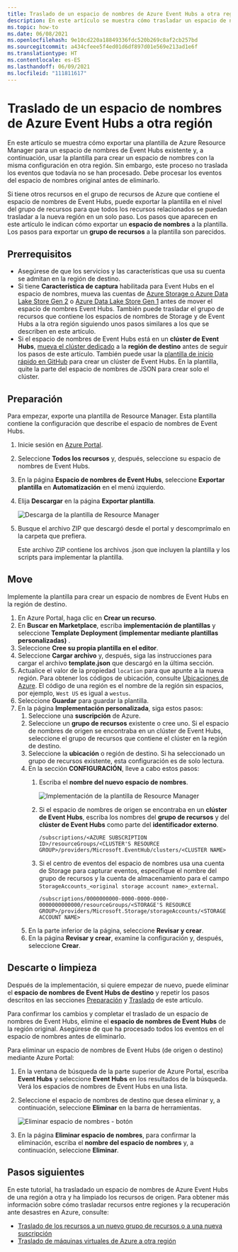 ```yaml
---
title: Traslado de un espacio de nombres de Azure Event Hubs a otra región | Microsoft Docs
description: En este artículo se muestra cómo trasladar un espacio de nombres de Azure Event Hubs desde la región actual a otra región.
ms.topic: how-to
ms.date: 06/08/2021
ms.openlocfilehash: 9e10cd220a18849336fdc520b269c8af2cb257bd
ms.sourcegitcommit: a434cfeee5f4ed01d6df897d01e569e213ad1e6f
ms.translationtype: HT
ms.contentlocale: es-ES
ms.lasthandoff: 06/09/2021
ms.locfileid: "111811617"
---
```

# <a name="move-an-azure-event-hubs-namespace-to-another-region"></a>Traslado de un espacio de nombres de Azure Event Hubs a otra región
En este artículo se muestra cómo exportar una plantilla de Azure Resource Manager para un espacio de nombres de Event Hubs existente y, a continuación, usar la plantilla para crear un espacio de nombres con la misma configuración en otra región. Sin embargo, este proceso no traslada los eventos que todavía no se han procesado. Debe procesar los eventos del espacio de nombres original antes de eliminarlo.
 
Si tiene otros recursos en el grupo de recursos de Azure que contiene el espacio de nombres de Event Hubs, puede exportar la plantilla en el nivel del grupo de recursos para que todos los recursos relacionados se puedan trasladar a la nueva región en un solo paso. Los pasos que aparecen en este artículo le indican cómo exportar un **espacio de nombres** a la plantilla. Los pasos para exportar un **grupo de recursos** a la plantilla son parecidos. 

## <a name="prerequisites"></a>Prerrequisitos

- Asegúrese de que los servicios y las características que usa su cuenta se admitan en la región de destino.
- Si tiene **Característica de captura** habilitada para Event Hubs en el espacio de nombres, mueva las cuentas de [Azure Storage o Azure Data Lake Store Gen 2](../storage/common/storage-account-move.md) o [Azure Data Lake Store Gen 1](../data-lake-store/data-lake-store-migration-cross-region.md) antes de mover el espacio de nombres Event Hubs. También puede trasladar el grupo de recursos que contiene los espacios de nombres de Storage y de Event Hubs a la otra región siguiendo unos pasos similares a los que se describen en este artículo. 
- Si el espacio de nombres de Event Hubs está en un **clúster de Event Hubs**, [mueva el clúster dedicado](move-cluster-across-regions.md) a la **región de destino** antes de seguir los pasos de este artículo. También puede usar la [plantilla de inicio rápido en GitHub](https://github.com/Azure/azure-quickstart-templates/tree/master/201-eventhubs-create-cluster-namespace-eventhub/) para crear un clúster de Event Hubs. En la plantilla, quite la parte del espacio de nombres de JSON para crear solo el clúster. 

## <a name="prepare"></a>Preparación
Para empezar, exporte una plantilla de Resource Manager. Esta plantilla contiene la configuración que describe el espacio de nombres de Event Hubs.

1. Inicie sesión en [Azure Portal](https://portal.azure.com).
2. Seleccione **Todos los recursos** y, después, seleccione su espacio de nombres de Event Hubs.
3. En la página **Espacio de nombres de Event Hubs**, seleccione **Exportar plantilla** en **Automatización** en el menú izquierdo. 
4. Elija **Descargar** en la página **Exportar plantilla**.

    ![Descarga de la plantilla de Resource Manager](./media/move-across-regions/download-template.png)
5. Busque el archivo ZIP que descargó desde el portal y descomprímalo en la carpeta que prefiera.

   Este archivo ZIP contiene los archivos .json que incluyen la plantilla y los scripts para implementar la plantilla.


## <a name="move"></a>Move

Implemente la plantilla para crear un espacio de nombres de Event Hubs en la región de destino. 


1. En Azure Portal, haga clic en **Crear un recurso**.
2. En **Buscar en Marketplace**, escriba **implementación de plantillas** y seleccione **Template Deployment (implementar mediante plantillas personalizadas)** .
5. Seleccione **Cree su propia plantilla en el editor**.
6. Seleccione **Cargar archivo** y, después, siga las instrucciones para cargar el archivo **template.json** que descargó en la última sección.
1. Actualice el valor de la propiedad `location` para que apunte a la nueva región. Para obtener los códigos de ubicación, consulte [Ubicaciones de Azure](https://azure.microsoft.com/global-infrastructure/locations/). El código de una región es el nombre de la región sin espacios, por ejemplo, `West US` es igual a `westus`.
1. Seleccione **Guardar** para guardar la plantilla. 
1. En la página **Implementación personalizada**, siga estos pasos: 
    1. Seleccione una **suscripción** de Azure. 
    2. Seleccione un **grupo de recursos** existente o cree uno. Si el espacio de nombres de origen se encontraba en un clúster de Event Hubs, seleccione el grupo de recursos que contiene el clúster en la región de destino. 
    3. Seleccione la **ubicación** o región de destino. Si ha seleccionado un grupo de recursos existente, esta configuración es de solo lectura. 
    4. En la sección **CONFIGURACIÓN**, lleve a cabo estos pasos:    
        1. Escriba el **nombre del nuevo espacio de nombres**. 

            ![Implementación de la plantilla de Resource Manager](./media/move-across-regions/deploy-template.png)
        2. Si el espacio de nombres de origen se encontraba en un **clúster de Event Hubs**, escriba los nombres del **grupo de recursos** y del **clúster de Event Hubs** como parte del **identificador externo**. 

              ```
              /subscriptions/<AZURE SUBSCRIPTION ID>/resourceGroups/<CLUSTER'S RESOURCE GROUP>/providers/Microsoft.EventHub/clusters/<CLUSTER NAME>
              ```   
        3. Si el centro de eventos del espacio de nombres usa una cuenta de Storage para capturar eventos, especifique el nombre del grupo de recursos y la cuenta de almacenamiento para el campo `StorageAccounts_<original storage account name>_external`. 
            
            ```
            /subscriptions/0000000000-0000-0000-0000-0000000000000/resourceGroups/<STORAGE'S RESOURCE GROUP>/providers/Microsoft.Storage/storageAccounts/<STORAGE ACCOUNT NAME>
            ```    
    5. En la parte inferior de la página, seleccione **Revisar y crear**. 
    1. En la página **Revisar y crear**, examine la configuración y, después, seleccione **Crear**.   

## <a name="discard-or-clean-up"></a>Descarte o limpieza
Después de la implementación, si quiere empezar de nuevo, puede eliminar el **espacio de nombres de Event Hubs de destino** y repetir los pasos descritos en las secciones [Preparación](#prepare) y [Traslado](#move) de este artículo.

Para confirmar los cambios y completar el traslado de un espacio de nombres de Event Hubs, elimine el **espacio de nombres de Event Hubs** de la región original. Asegúrese de que ha procesado todos los eventos en el espacio de nombres antes de eliminarlo. 

Para eliminar un espacio de nombres de Event Hubs (de origen o destino) mediante Azure Portal:

1. En la ventana de búsqueda de la parte superior de Azure Portal, escriba **Event Hubs** y seleccione **Event Hubs** en los resultados de la búsqueda. Verá los espacios de nombres de Event Hubs en una lista.
2. Seleccione el espacio de nombres de destino que desea eliminar y, a continuación, seleccione **Eliminar** en la barra de herramientas. 

    ![Eliminar espacio de nombres - botón](./media/move-across-regions/delete-namespace-button.png)
3. En la página **Eliminar espacio de nombres**, para confirmar la eliminación, escriba el **nombre del espacio de nombres** y, a continuación, seleccione **Eliminar**. 

## <a name="next-steps"></a>Pasos siguientes

En este tutorial, ha trasladado un espacio de nombres de Azure Event Hubs de una región a otra y ha limpiado los recursos de origen.  Para obtener más información sobre cómo trasladar recursos entre regiones y la recuperación ante desastres en Azure, consulte:


- [Traslado de los recursos a un nuevo grupo de recursos o a una nueva suscripción](../azure-resource-manager/management/move-resource-group-and-subscription.md)
- [Traslado de máquinas virtuales de Azure a otra región](../site-recovery/azure-to-azure-tutorial-migrate.md)
